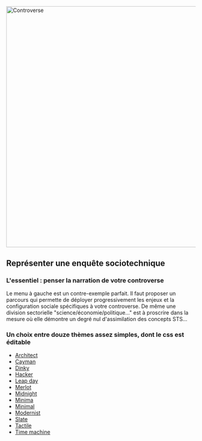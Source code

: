 ##

<img src="http://www.ephemanar.net/imagestrois/controverse_.jpg" alt="Controverse" width="640">

## Représenter une enquête sociotechnique
### L'essentiel : penser la narration de votre controverse

Le menu à gauche est un contre-exemple parfait. Il faut proposer un parcours qui permette de déployer progressivement les enjeux et la configuration sociale spécifiques à votre controverse. De même une division sectorielle "science/économie/politique…" est à proscrire dans la mesure où elle démontre un degré nul d'assimilation des concepts STS…

### Un choix entre douze thèmes assez simples, dont le css est éditable

* [Architect](https://pages-themes.github.io/architect/)
* [Cayman](https://pages-themes.github.io/cayman/)
* [Dinky](https://pages-themes.github.io/dinky/)
* [Hacker](https://pages-themes.github.io/hacker/)
* [Leap day](https://pages-themes.github.io/leap-day/)
* [Merlot](https://pages-themes.github.io/merlot/)
* [Midnight](https://pages-themes.github.io/midnight/)
* [Minima](https://pages-themes.github.io/minima/)
* [Minimal](https://pages-themes.github.io/minimal/)
* [Modernist](https://pages-themes.github.io/modernist/)
* [Slate](https://pages-themes.github.io/slate/)
* [Tactile](https://pages-themes.github.io/tactile/)
* [Time machine](https://pages-themes.github.io/time-machine/)
